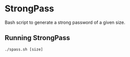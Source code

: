 StrongPass
=========

Bash script to generate a strong password of a given size.


Running StrongPass
-------------------

    ./spass.sh [size]

